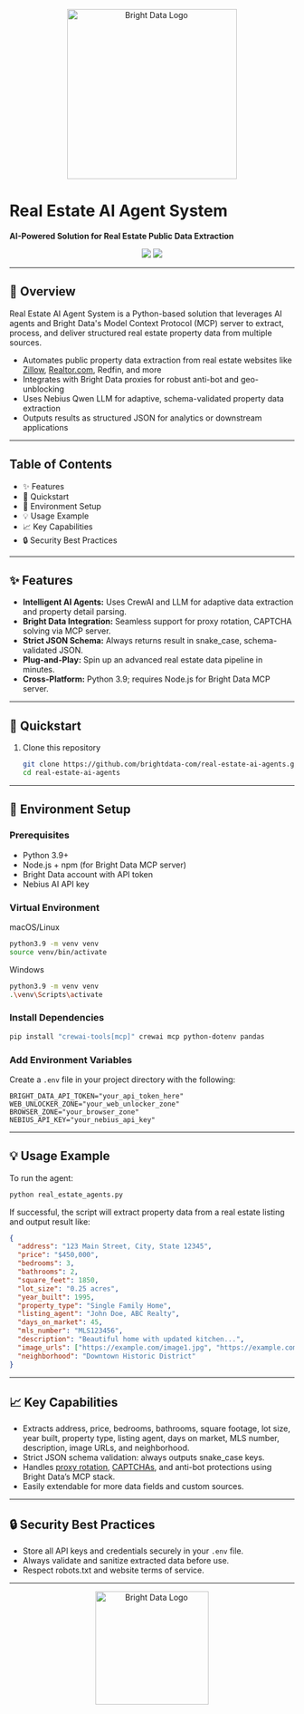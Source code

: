 <p align="center">
  <a href="https://brightdata.com/">
    <img src="https://mintlify.s3.us-west-1.amazonaws.com/brightdata/logo/light.svg" width="300" alt="Bright Data Logo">
  </a>
</p>

# Real Estate AI Agent System

**AI-Powered Solution for Real Estate Public Data Extraction**

<div align="center">
  <img src="https://img.shields.io/badge/python-3.9+-blue"/>
  <img src="https://img.shields.io/badge/License-MIT-blue"/>
</div>

---

## 🌟 Overview

Real Estate AI Agent System is a Python-based solution that leverages AI agents and Bright Data's Model Context Protocol (MCP) server to extract, process, and deliver structured real estate property data from multiple sources.

- Automates public property data extraction from real estate websites like [Zillow](https://brightdata.com/products/web-scraper/zillow), [Realtor.com](https://brightdata.com/products/web-scraper/realtor), Redfin, and more  
- Integrates with Bright Data proxies for robust anti-bot and geo-unblocking  
- Uses Nebius Qwen LLM for adaptive, schema-validated property data extraction  
- Outputs results as structured JSON for analytics or downstream applications

---

## Table of Contents

- ✨ Features
- 🚀 Quickstart
- 🔧 Environment Setup
- 💡 Usage Example
- 📈 Key Capabilities
- 🔒 Security Best Practices

---

## ✨ Features

- **Intelligent AI Agents:** Uses CrewAI and LLM for adaptive data extraction and property detail parsing.
- **Bright Data Integration:** Seamless support for proxy rotation, CAPTCHA solving via MCP server.
- **Strict JSON Schema:** Always returns result in snake_case, schema-validated JSON.
- **Plug-and-Play:** Spin up an advanced real estate data pipeline in minutes.
- **Cross-Platform:** Python 3.9; requires Node.js for Bright Data MCP server.

---

## 🚀 Quickstart

1. Clone this repository

   ~~~sh
   git clone https://github.com/brightdata-com/real-estate-ai-agents.git
   cd real-estate-ai-agents
   ~~~

---

## 🔧 Environment Setup

### Prerequisites

- Python 3.9+
- Node.js + npm (for Bright Data MCP server)
- Bright Data account with API token
- Nebius AI API key

### Virtual Environment

macOS/Linux
~~~sh
python3.9 -m venv venv
source venv/bin/activate
~~~

Windows
~~~sh
python3.9 -m venv venv
.\venv\Scripts\activate
~~~

### Install Dependencies

~~~sh
pip install "crewai-tools[mcp]" crewai mcp python-dotenv pandas
~~~

### Add Environment Variables

Create a `.env` file in your project directory with the following:

~~~env
BRIGHT_DATA_API_TOKEN="your_api_token_here"
WEB_UNLOCKER_ZONE="your_web_unlocker_zone"
BROWSER_ZONE="your_browser_zone"
NEBIUS_API_KEY="your_nebius_api_key"
~~~

---

## 💡 Usage Example

To run the agent:

~~~sh
python real_estate_agents.py
~~~

If successful, the script will extract property data from a real estate listing and output result like:

~~~json
{
  "address": "123 Main Street, City, State 12345",
  "price": "$450,000",
  "bedrooms": 3,
  "bathrooms": 2,
  "square_feet": 1850,
  "lot_size": "0.25 acres",
  "year_built": 1995,
  "property_type": "Single Family Home",
  "listing_agent": "John Doe, ABC Realty",
  "days_on_market": 45,
  "mls_number": "MLS123456",
  "description": "Beautiful home with updated kitchen...",
  "image_urls": ["https://example.com/image1.jpg", "https://example.com/image2.jpg"],
  "neighborhood": "Downtown Historic District"
}
~~~

---

## 📈 Key Capabilities

- Extracts address, price, bedrooms, bathrooms, square footage, lot size, year built, property type, listing agent, days on market, MLS number, description, image URLs, and neighborhood.
- Strict JSON schema validation: always outputs snake_case keys.
- Handles [proxy rotation](https://brightdata.com/solutions/rotating-proxies), [CAPTCHAs](https://brightdata.com/products/web-unlocker/captcha-solver), and anti-bot protections using Bright Data’s MCP stack.
- Easily extendable for more data fields and custom sources.

---

## 🔒 Security Best Practices

- Store all API keys and credentials securely in your `.env` file.
- Always validate and sanitize extracted data before use.
- Respect robots.txt and website terms of service.

---

<p align="center">
  <a href="https://brightdata.com/">
    <img src="https://mintlify.s3.us-west-1.amazonaws.com/brightdata/logo/light.svg" width="200" alt="Bright Data Logo">
  </a>
</p>
